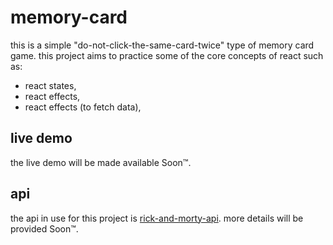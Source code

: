 # memory-card

this is a simple "do-not-click-the-same-card-twice" type of memory card game. this project aims to practice some of the core concepts of react such as:

- react states,
- react effects,
- react effects (to fetch data),

## live demo

the live demo will be made available Soon™.

## api

the api in use for this project is [rick-and-morty-api](https://rickandmortyapi.com/). more details will be provided Soon™.
